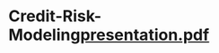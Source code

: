 # Credit-Risk-Modeling[presentation.pdf](https://github.com/user-attachments/files/18270635/presentation.pdf)

